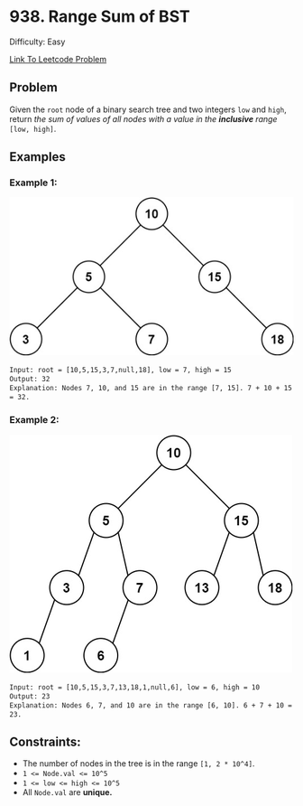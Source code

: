 # 938. Range Sum of BST
Difficulty: Easy

[Link To Leetcode Problem](https://leetcode.com/problems/range-sum-of-bst/)

## Problem
Given the `root` node of a binary search tree and two integers `low` and `high`, return *the sum of values of all nodes with a value in the **inclusive** range* `[low, high]`.

## Examples
### Example 1:
![example1](./example1.jpg)
```
Input: root = [10,5,15,3,7,null,18], low = 7, high = 15
Output: 32
Explanation: Nodes 7, 10, and 15 are in the range [7, 15]. 7 + 10 + 15 = 32.
```
### Example 2:
![example2](./example2.jpg)
```
Input: root = [10,5,15,3,7,13,18,1,null,6], low = 6, high = 10
Output: 23
Explanation: Nodes 6, 7, and 10 are in the range [6, 10]. 6 + 7 + 10 = 23.
```

## Constraints:
- The number of nodes in the tree is in the range `[1, 2 * 10^4]`.
- `1 <= Node.val <= 10^5`
- `1 <= low <= high <= 10^5`
- All `Node.val` are **unique.**